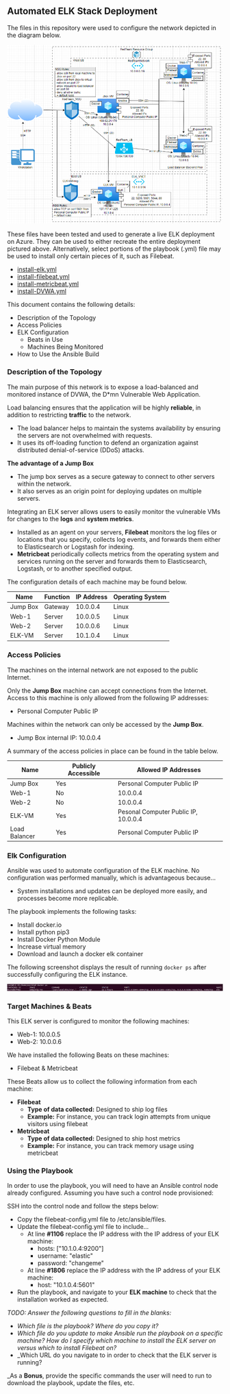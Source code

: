 ## Automated ELK Stack Deployment

The files in this repository were used to configure the network depicted in the diagram below.

![TODO: Update the path with the name of your diagram](Images/networkdiagramproject1.png)

These files have been tested and used to generate a live ELK deployment on Azure. They can be used to either recreate the entire deployment pictured above. Alternatively, select portions of the playbook (.yml) file may be used to install only certain pieces of it, such as Filebeat.

  - [install-elk.yml](https://github.com/rachelamandamartin/Project1/blob/main/Files/install-elk.yml)
  - [install-filebeat.yml](https://github.com/rachelamandamartin/Project1/blob/main/Files/filebeat.yml.txt)
  - [install-metricbeat.yml](https://github.com/rachelamandamartin/Project1/blob/main/Files/metricbeat.yml.txt)
  - [install-DVWA.yml](https://github.com/rachelamandamartin/Project1/blob/main/Files/dvwa.yml.txt)

This document contains the following details:
- Description of the Topology
- Access Policies
- ELK Configuration
  - Beats in Use
  - Machines Being Monitored
- How to Use the Ansible Build


### Description of the Topology

The main purpose of this network is to expose a load-balanced and monitored instance of DVWA, the D*mn Vulnerable Web Application.

Load balancing ensures that the application will be highly **reliable**, in addition to restricting **traffic** to the network.
- The load balancer helps to maintain the systems availability by ensuring the servers are not overwhelmed with requests.  
- It uses its off-loading function to defend an organization against distributed denial-of-service (DDoS) attacks.

**The advantage of a Jump Box**
- The jump box serves as a secure gateway to connect to other servers within the network. 
- It also serves as an origin point for deploying updates on multiple servers. 

Integrating an ELK server allows users to easily monitor the vulnerable VMs for changes to the **logs** and **system metrics**.
- Installed as an agent on your servers, **Filebeat** monitors the log files or locations that you specify, collects log events, and forwards them either to Elasticsearch or Logstash for indexing. 
- **Metricbeat** periodically collects metrics from the operating system and services running on the server and forwards them to Elasticsearch, Logstash, or to another specified output.

The configuration details of each machine may be found below.

| Name       | Function        | IP Address | Operating System |
|------------|-----------------|------------|------------------|
| Jump Box   | Gateway         | 10.0.0.4   | Linux            |
| Web-1      | Server          | 10.0.0.5   | Linux            |
| Web-2      | Server          | 10.0.0.6   | Linux            |
| ELK-VM     | Server          | 10.1.0.4   | Linux            |


### Access Policies

The machines on the internal network are not exposed to the public Internet. 

Only the **Jump Box** machine can accept connections from the Internet. Access to this machine is only allowed from the following IP addresses:
- Personal Computer Public IP

Machines within the network can only be accessed by the **Jump Box**.
- Jump Box internal IP: 10.0.0.4

A summary of the access policies in place can be found in the table below.

| Name          | Publicly Accessible | Allowed IP Addresses                 |
|---------------|---------------------|--------------------------------------|
| Jump Box      | Yes                 | Personal Computer Public IP          |
| Web-1         | No                  | 10.0.0.4                             |
| Web-2         | No                  | 10.0.0.4                             |
| ELK-VM        | Yes                 | Pesonal Computer Public IP, 10.0.0.4 |
| Load Balancer | Yes                 | Personal Computer Public IP          |

### Elk Configuration

Ansible was used to automate configuration of the ELK machine. No configuration was performed manually, which is advantageous because...
- System installations and updates can be deployed more easily, and processes become more replicable.
 

The playbook implements the following tasks:
- Install docker.io
- Install python pip3
- Install Docker Python Module 
- Increase virtual memory 
- Download and launch a docker elk container

The following screenshot displays the result of running `docker ps` after successfully configuring the ELK instance.

![TODO: Update the path with the name of your screenshot of docker ps output](Images/docker-ps.png)

### Target Machines & Beats
This ELK server is configured to monitor the following machines:
- Web-1: 10.0.0.5
- Web-2: 10.0.0.6

We have installed the following Beats on these machines:
- Filebeat & Metricbeat

These Beats allow us to collect the following information from each machine:
- **Filebeat**
  - **Type of data collected:** Designed to ship log files 
  - **Example:** For instance, you can track login attempts from unique visitors using filebeat 
- **Metricbeat**
  - **Type of data collected:** Designed to ship host metrics 
  - **Example:** For instance, you can track memory usage using metricbeat

### Using the Playbook
In order to use the playbook, you will need to have an Ansible control node already configured. Assuming you have such a control node provisioned: 

SSH into the control node and follow the steps below:
- Copy the filebeat-config.yml file to /etc/ansible/files.
- Update the filebeat-config.yml file to include...
  - At line **#1106** replace the IP address with the IP address of your ELK machine:
    - hosts: ["10.1.0.4:9200"]
    - username: "elastic"
    - password: "changeme"
  - At line **#1806** replace the IP address with the IP address of your ELK machine: 
    - host: "10.1.0.4:5601"
- Run the playbook, and navigate to your **ELK machine** to check that the installation worked as expected.

_TODO: Answer the following questions to fill in the blanks:_
- _Which file is the playbook? Where do you copy it?_
- _Which file do you update to make Ansible run the playbook on a specific machine? How do I specify which machine to install the ELK server on versus which to install Filebeat on?_
- _Which URL do you navigate to in order to check that the ELK server is running?

_As a **Bonus**, provide the specific commands the user will need to run to download the playbook, update the files, etc. 
